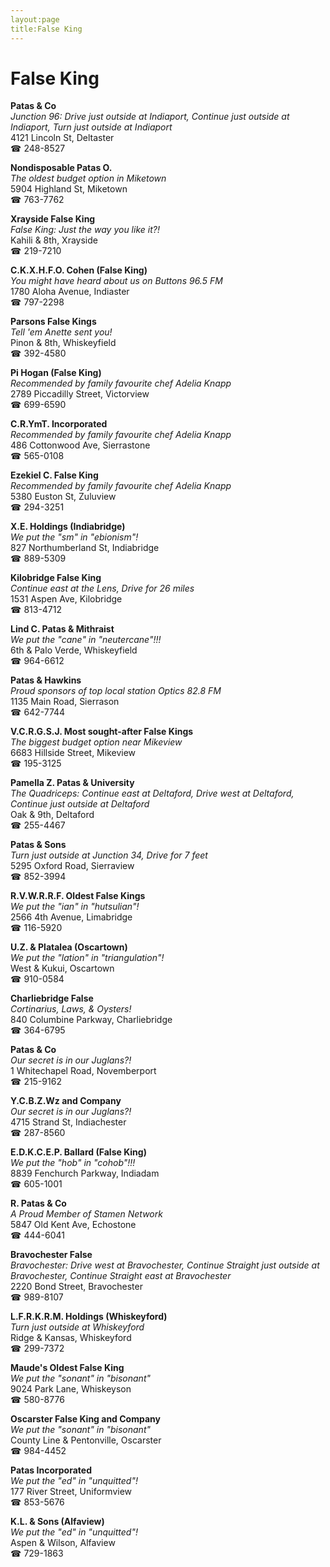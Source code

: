 ```yaml
---
layout:page
title:False King
---
```

# False King

**Patas & Co**  
_Junction 96: Drive just outside at Indiaport, Continue just outside at Indiaport, Turn just outside at Indiaport_  
4121 Lincoln St, Deltaster  
☎ 248-8527



**Nondisposable Patas O.**  
_The oldest budget option in Miketown_  
5904 Highland St, Miketown  
☎ 763-7762



**Xrayside False King**  
_False King: Just the way you like it?!_  
Kahili & 8th, Xrayside  
☎ 219-7210



**C.K.X.H.F.O. Cohen (False King)**  
_You might have heard about us on Buttons 96.5 FM_  
1780 Aloha Avenue, Indiaster  
☎ 797-2298



**Parsons False Kings**  
_Tell 'em Anette sent you!_  
Pinon & 8th, Whiskeyfield  
☎ 392-4580



**Pi Hogan (False King)**  
_Recommended by family favourite chef Adelia Knapp_  
2789 Piccadilly Street, Victorview  
☎ 699-6590



**C.R.YmT. Incorporated**  
_Recommended by family favourite chef Adelia Knapp_  
486 Cottonwood Ave, Sierrastone  
☎ 565-0108



**Ezekiel C. False King**  
_Recommended by family favourite chef Adelia Knapp_  
5380 Euston St, Zuluview  
☎ 294-3251



**X.E. Holdings (Indiabridge)**  
_We put the "sm" in "ebionism"!_  
827 Northumberland St, Indiabridge  
☎ 889-5309



**Kilobridge False King**  
_Continue east at the Lens, Drive for 26 miles_  
1531 Aspen Ave, Kilobridge  
☎ 813-4712



**Lind C. Patas & Mithraist**  
_We put the "cane" in "neutercane"!!!_  
6th & Palo Verde, Whiskeyfield  
☎ 964-6612



**Patas & Hawkins**  
_Proud sponsors of top local station Optics 82.8 FM_  
1135 Main Road, Sierrason  
☎ 642-7744



**V.C.R.G.S.J. Most sought-after False Kings**  
_The biggest budget option near Mikeview_  
6683 Hillside Street, Mikeview  
☎ 195-3125



**Pamella Z. Patas & University**  
_The Quadriceps: Continue east at Deltaford, Drive west at Deltaford, Continue just outside at Deltaford_  
Oak & 9th, Deltaford  
☎ 255-4467



**Patas & Sons**  
_Turn just outside at Junction 34, Drive for 7 feet_  
5295 Oxford Road, Sierraview  
☎ 852-3994



**R.V.W.R.R.F. Oldest False Kings**  
_We put the "ian" in "hutsulian"!_  
2566 4th Avenue, Limabridge  
☎ 116-5920



**U.Z. & Platalea (Oscartown)**  
_We put the "lation" in "triangulation"!_  
West & Kukui, Oscartown  
☎ 910-0584



**Charliebridge False**  
_Cortinarius, Laws, & Oysters!_  
840 Columbine Parkway, Charliebridge  
☎ 364-6795



**Patas & Co**  
_Our secret is in our Juglans?!_  
1 Whitechapel Road, Novemberport  
☎ 215-9162



**Y.C.B.Z.Wz and Company**  
_Our secret is in our Juglans?!_  
4715 Strand St, Indiachester  
☎ 287-8560



**E.D.K.C.E.P. Ballard (False King)**  
_We put the "hob" in "cohob"!!!_  
8839 Fenchurch Parkway, Indiadam  
☎ 605-1001



**R. Patas & Co**  
_A Proud Member of Stamen Network_  
5847 Old Kent Ave, Echostone  
☎ 444-6041



**Bravochester False**  
_Bravochester: Drive west at Bravochester, Continue Straight just outside at Bravochester, Continue Straight east at Bravochester_  
2220 Bond Street, Bravochester  
☎ 989-8107



**L.F.R.K.R.M. Holdings (Whiskeyford)**  
_Turn just outside at Whiskeyford_  
Ridge & Kansas, Whiskeyford  
☎ 299-7372



**Maude's Oldest False King**  
_We put the "sonant" in "bisonant"_  
9024 Park Lane, Whiskeyson  
☎ 580-8776



**Oscarster False King and Company**  
_We put the "sonant" in "bisonant"_  
County Line & Pentonville, Oscarster  
☎ 984-4452



**Patas Incorporated**  
_We put the "ed" in "unquitted"!_  
177 River Street, Uniformview  
☎ 853-5676



**K.L. & Sons (Alfaview)**  
_We put the "ed" in "unquitted"!_  
Aspen & Wilson, Alfaview  
☎ 729-1863



